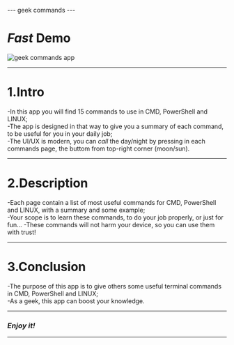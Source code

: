 --- geek commands ---

# <b><em>Fast</em></b> Demo #
![geek commands app](https://github.com/horjarobert/Android_Projects/blob/master/geek%20comands/geek-commands.gif)
***

# 1.Intro #

-In this app you will find 15 commands to use in CMD, PowerShell and LINUX;    
-The app is designed in that way to give you a summary of each command, to be useful for you in your daily job;    
-The UI/UX is modern, you can <em>call</em> the day/night by pressing in each commands page, the buttom from top-right corner (moon/sun).    

***
# 2.Description #

-Each page contain a list of most useful commands for CMD, PowerShell and LINUX, with a summary and some example;   
-Your scope is to learn these commands, to do your job properly, or just for fun...    -These commands will not harm your device, so you can use them with trust!    

***
# 3.Conclusion #

-The purpose of this app is to give others some useful terminal commands in CMD, PowerShell and LINUX;   
-As a geek, this app can boost your knowledge.   
***

### <em>Enjoy it!</em> ###
***
